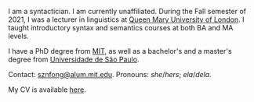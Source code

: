 I am a syntactician. I am currently unaffiliated. During the Fall semester of 2021, I was a lecturer in linguistics at [Queen Mary University of London](https://www.qmul.ac.uk/sllf/linguistics/). I taught introductory syntax and semantics courses at both BA and MA levels.

I have a PhD degree from [MIT](https://linguistics.mit.edu/), as well as a bachelor's and a master's degree from [Universidade de São Paulo](https://linguistica.fflch.usp.br/).

Contact: [sznfong@alum.mit.edu](mailto:sznfong@alum.mit.edu). Pronouns: *she*/*hers*; *ela*/*dela*.

My CV is available [here]().
